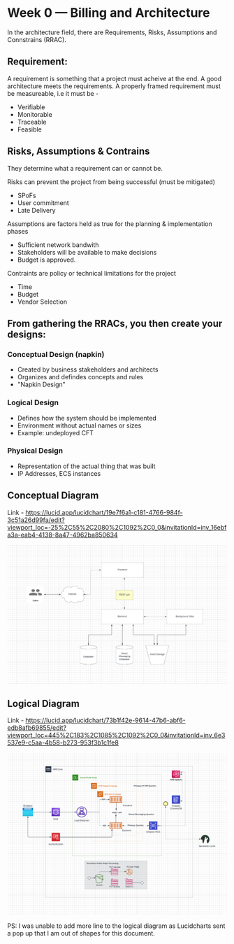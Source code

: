 # Week 0 — Billing and Architecture

In the architecture field, there are Requirements, Risks, Assumptions and Connstrains (RRAC).

## Requirement: 

A requirement is something that a project must acheive at the end. A good architecture meets the requirements. A properly framed requirement must be measureable, i.e it must be -

- Verifiable
- Monitorable
- Traceable
- Feasible

## Risks, Assumptions & Contrains
They determine what a requirement can or cannot be.

Risks can prevent the project from being successful (must be mitigated)
- SPoFs
- User commitment
- Late Delivery

Assumptions are factors held as true for the planning & implementation phases
- Sufficient network bandwith
- Stakeholders will be available to make decisions
- Budget is approved.

Contraints are policy or technical limitations for the project
- Time
- Budget
- Vendor Selection

## From gathering the RRACs, you then create your designs:

### Conceptual Design (napkin)
- Created  by business stakeholders and architects
- Organizes and defindes concepts and rules
- "Napkin Design"

### Logical Design
- Defines how the system should be implemented
- Environment without actual names or sizes
- Example: undeployed CFT

### Physical Design
- Representation of the actual thing that was built
- IP Addresses, ECS instances


## Conceptual Diagram

Link - https://lucid.app/lucidchart/19e7f6a1-c181-4766-984f-3c51a26d99fa/edit?viewport_loc=-25%2C55%2C2080%2C1092%2C0_0&invitationId=inv_16ebfa3a-eab4-4138-8a47-4962ba850634


![Conceptual Diagram](_docs/assets/conceptual-diagram.png)


## Logical Diagram

Link - https://lucid.app/lucidchart/73b1f42e-9614-47b6-abf6-edb8afb69855/edit?viewport_loc=445%2C183%2C1085%2C1092%2C0_0&invitationId=inv_6e3537e9-c5aa-4b58-b273-953f3b1c1fe8


![Logical Diagram](_docs/assets/logical-diagram.png)


PS: I was unable to add more line to the logical diagram as Lucidcharts sent a pop up that I am out of shapes for this document.